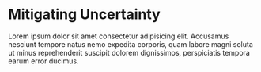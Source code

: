 # Mitigating Uncertainty

Lorem ipsum dolor sit amet consectetur adipisicing elit. Accusamus nesciunt tempore natus nemo expedita corporis, quam labore magni soluta ut minus reprehenderit suscipit dolorem dignissimos, perspiciatis tempora earum error ducimus.

